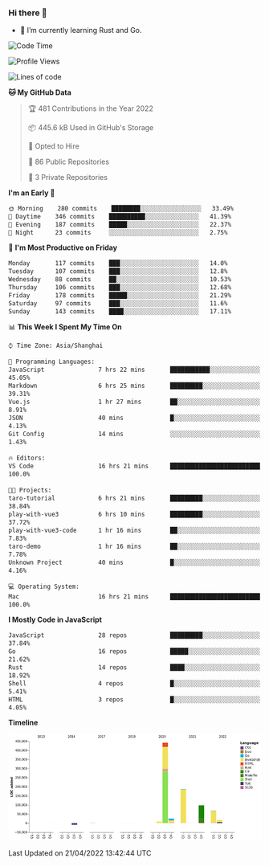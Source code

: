 ### Hi there 👋

- 🌱 I’m currently learning Rust and Go.

<!--START_SECTION:waka-->
![Code Time](http://img.shields.io/badge/Code%20Time-341%20hrs%2045%20mins-blue)

![Profile Views](http://img.shields.io/badge/Profile%20Views-6-blue)

![Lines of code](https://img.shields.io/badge/From%20Hello%20World%20I%27ve%20Written-844%20Thousand%20lines%20of%20code-blue)

**🐱 My GitHub Data** 

> 🏆 481 Contributions in the Year 2022
 > 
> 📦 445.6 kB Used in GitHub's Storage 
 > 
> 💼 Opted to Hire
 > 
> 📜 86 Public Repositories 
 > 
> 🔑 3 Private Repositories  
 > 
**I'm an Early 🐤** 

```text
🌞 Morning    280 commits    ████████░░░░░░░░░░░░░░░░░   33.49% 
🌆 Daytime    346 commits    ██████████░░░░░░░░░░░░░░░   41.39% 
🌃 Evening    187 commits    █████░░░░░░░░░░░░░░░░░░░░   22.37% 
🌙 Night      23 commits     ░░░░░░░░░░░░░░░░░░░░░░░░░   2.75%

```
📅 **I'm Most Productive on Friday** 

```text
Monday       117 commits    ███░░░░░░░░░░░░░░░░░░░░░░   14.0% 
Tuesday      107 commits    ███░░░░░░░░░░░░░░░░░░░░░░   12.8% 
Wednesday    88 commits     ██░░░░░░░░░░░░░░░░░░░░░░░   10.53% 
Thursday     106 commits    ███░░░░░░░░░░░░░░░░░░░░░░   12.68% 
Friday       178 commits    █████░░░░░░░░░░░░░░░░░░░░   21.29% 
Saturday     97 commits     ███░░░░░░░░░░░░░░░░░░░░░░   11.6% 
Sunday       143 commits    ████░░░░░░░░░░░░░░░░░░░░░   17.11%

```


📊 **This Week I Spent My Time On** 

```text
⌚︎ Time Zone: Asia/Shanghai

💬 Programming Languages: 
JavaScript               7 hrs 22 mins       ███████████░░░░░░░░░░░░░░   45.05% 
Markdown                 6 hrs 25 mins       █████████░░░░░░░░░░░░░░░░   39.31% 
Vue.js                   1 hr 27 mins        ██░░░░░░░░░░░░░░░░░░░░░░░   8.91% 
JSON                     40 mins             █░░░░░░░░░░░░░░░░░░░░░░░░   4.13% 
Git Config               14 mins             ░░░░░░░░░░░░░░░░░░░░░░░░░   1.43%

🔥 Editors: 
VS Code                  16 hrs 21 mins      █████████████████████████   100.0%

🐱‍💻 Projects: 
taro-tutorial            6 hrs 21 mins       █████████░░░░░░░░░░░░░░░░   38.84% 
play-with-vue3           6 hrs 10 mins       █████████░░░░░░░░░░░░░░░░   37.72% 
play-with-vue3-code      1 hr 16 mins        ██░░░░░░░░░░░░░░░░░░░░░░░   7.83% 
taro-demo                1 hr 16 mins        ██░░░░░░░░░░░░░░░░░░░░░░░   7.78% 
Unknown Project          40 mins             █░░░░░░░░░░░░░░░░░░░░░░░░   4.16%

💻 Operating System: 
Mac                      16 hrs 21 mins      █████████████████████████   100.0%

```

**I Mostly Code in JavaScript** 

```text
JavaScript               28 repos            █████████░░░░░░░░░░░░░░░░   37.84% 
Go                       16 repos            █████░░░░░░░░░░░░░░░░░░░░   21.62% 
Rust                     14 repos            ████░░░░░░░░░░░░░░░░░░░░░   18.92% 
Shell                    4 repos             █░░░░░░░░░░░░░░░░░░░░░░░░   5.41% 
HTML                     3 repos             █░░░░░░░░░░░░░░░░░░░░░░░░   4.05%

```


**Timeline**

![Chart not found](https://raw.githubusercontent.com/elton/elton/main/charts/bar_graph.png) 


 Last Updated on 21/04/2022 13:42:44 UTC
<!--END_SECTION:waka-->

<!--
**elton/elton** is a ✨ _special_ ✨ repository because its `README.md` (this file) appears on your GitHub profile.

Here are some ideas to get you started:

- 🔭 I’m currently working on ...
- 🌱 I’m currently learning ...
- 👯 I’m looking to collaborate on ...
- 🤔 I’m looking for help with ...
- 💬 Ask me about ...
- 📫 How to reach me: ...
- 😄 Pronouns: ...
- ⚡ Fun fact: ...
-->

